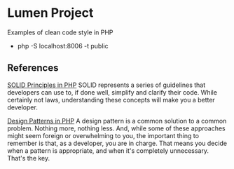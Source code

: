 # Lumen Project

Examples of clean code style in PHP

-  php -S localhost:8006 -t public

## References

[SOLID Principles in PHP](https://laracasts.com/series/solid-principles-in-php)
SOLID represents a series of guidelines that developers can use to, if done well, simplify and clarify their code. While certainly not laws, understanding these concepts will make you a better developer.

[Design Patterns in PHP](https://laracasts.com/series/design-patterns-in-php)
A design pattern is a common solution to a common problem. Nothing more, nothing less. And, while some of these approaches might seem foreign or overwhelming to you, the important thing to remember is that, as a developer, you are in charge. That means you decide when a pattern is appropriate, and when it's completely unnecessary. That's the key.
